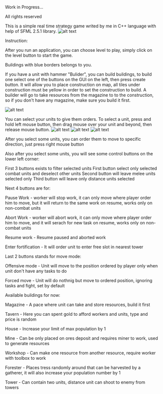 Work in Progress...

All rights reserved

This is a simple real time strategy game writed by me in C++ language with help of SFML 2.5.1 library.
![alt text](https://github.com/Wyder7PL/Game/Pictures/picture1.png "Game overview")

Instruction:

After you run an application, you can choose level to play, simply click on the level button to start the game.

Buildings with blue borders belongs to you.

If you have a unit with hammer "Bulider", you can build buildings, to build one select one of the buttons on the GUI on the left, then press create button. It will allow you to place construction on map, all tiles under construction must be yellow in order to set the construction to build.
A builder will go to take resources from the magazine to to the construction, so if you don't have any magazine, make sure you build it first.

![alt text](https://github.com/Wyder7PL/Game/Pictures/picture2.png "Buildings")


You can select your units to give them orders. 
To select a unit, press and hold left mouse button, then drag mouse over your unit and beyond, then release mouse button.
![alt text](https://github.com/Wyder7PL/Game/Pictures/picture3.png "unit selection")
![alt text](https://github.com/Wyder7PL/Game/Pictures/picture4.png "unit selection")
![alt text](https://github.com/Wyder7PL/Game/Pictures/picture5.png "unit selection")

After you select some units, you can order them to move to specific direction, just press right mouse button 

Also after you select some units, you will see some control buttons on the lower left corner:

First 3 buttons exists to filter selected units 
	First button select only selected combat units and deselect other units
	Second button will leave melee units selected only
	Third button will leave only distance units selected

Next 4 buttons are for:

Pause Work - worker will stop work, it can only move where player order him to move, but it will return to the same work on resume, works only on non-combat units

Abort Work - worker will abort work, it can only move where player order him to move, and it will serach for new task on resume, works only on non-combat units

Resume work - Resume paused and aborted work 

Enter fortification - It will order unit to enter free slot in nearest tower

Last 2 buttons stands for move mode:

Offensive mode - Unit will move to the position ordered by player only when unit don't have any tasks to do
	
Forced move - Unit will do nothnig but move to ordered position, ignoring tasks and fight, set by default


Available buildings for now:

Magazine - A pace where unit can take and store resources, build it first

Tavern - Here you can spent gold to afford workers and units, type and price is random

House - Increase your limit of max population by 1

Mine - Can be only placed on ores deposit and requires miner to work, used to generate resources

Workshop - Can make one resource from another resource, require worker with toolbox to work

Forester - Places tress randomly around that can be harvested by a gatherer, it will also increase your population number by 1

Tower - Can contain two units, distance unit can shoot to enemy from towers

